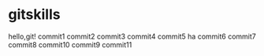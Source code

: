 # gitskills
hello,git!
commit1
commit2
commit3
commit4
commit5 ha
commit6
commit7
commit8
commit10
commit9
commit11
